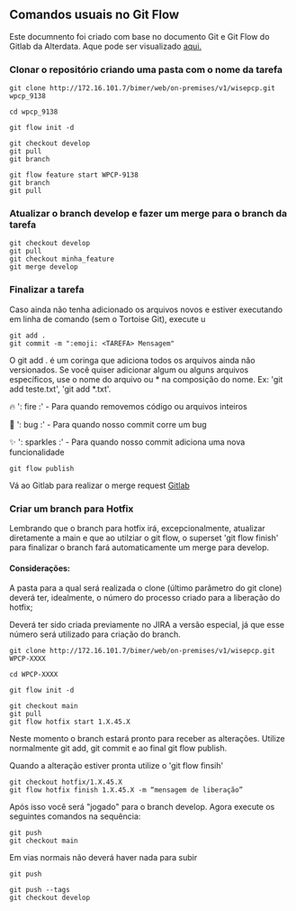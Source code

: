 
## Comandos usuais no Git Flow

Este documnento foi criado com base no documento Git e Git Flow do Gitlab da Alterdata. Aque pode ser visualizado [aqui.](http://git-sqa.alterdata.matriz/bimer/docs/-/wikis/git-e-git-flow)


### Clonar o repositório criando uma pasta com o nome da tarefa
````
git clone http://172.16.101.7/bimer/web/on-premises/v1/wisepcp.git wpcp_9138
````
````
cd wpcp_9138
````
````
git flow init -d
````
````
git checkout develop
git pull
git branch

git flow feature start WPCP-9138
git branch
git pull
````


### Atualizar o branch develop e fazer um merge para o branch da tarefa
````
git checkout develop
git pull
git checkout minha_feature
git merge develop
````

### Finalizar a tarefa 
Caso ainda não tenha adicionado os arquivos novos e estiver executando em linha de comando (sem o Tortoise Git), execute u
````
git add . 
git commit -m ":emoji: <TAREFA> Mensagem"
````
O git add . é um coringa que adiciona todos os arquivos ainda não versionados. Se você quiser adicionar algum ou alguns arquivos específicos, use o nome do arquivo ou * na composição do nome. Ex: 'git add teste.txt', 'git add *.txt'.


🔥 ': fire :' - Para quando removemos código ou arquivos inteiros

🐛 ': bug :' - Para quando nosso commit corre um bug

✨ ': sparkles :' - Para quando nosso commit adiciona uma nova funcionalidade

````
git flow publish
````
Vá ao Gitlab para realizar o merge request
[Gitlab](http://git-sqa.alterdata.matriz/bimer/web/on-premises/v1/wisepcp/-/merge_requests)











### Criar um branch para Hotfix
Lembrando que o branch para hotfix irá, excepcionalmente, atualizar diretamente a main e que ao utilziar o git flow, o superset 'git flow finish' para finalizar o branch fará automaticamente um merge para develop.

#### Considerações: 
A pasta para a qual será realizada o clone (último parâmetro do git clone) deverá ter, idealmente, o número do processo criado para a liberação do hotfix; 

Deverá ter sido criada previamente no JIRA a versão especial, já que esse número será utilizado para criação do branch.

````
git clone http://172.16.101.7/bimer/web/on-premises/v1/wisepcp.git WPCP-XXXX 
````

````
cd WPCP-XXXX
````

````
git flow init -d
````

````
git checkout main
git pull
git flow hotfix start 1.X.45.X
````

Neste momento o branch estará pronto para receber as alterações. Utilize normalmente git add, git commit e ao final git flow publish.

Quando a alteração estiver pronta utilize o 'git flow finsih'
````
git checkout hotfix/1.X.45.X
git flow hotfix finish 1.X.45.X -m “mensagem de liberação”
````


Após isso você será "jogado" para o branch develop. Agora execute os seguintes comandos na sequência:
````
git push
git checkout main
````

Em vias normais não deverá haver nada para subir
````
git push 
````

````
git push --tags
git checkout develop
````







